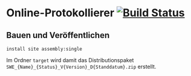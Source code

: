 Online-Protokollierer [![Build Status](https://travis-ci.org/datenverteiler/de.bsvrz.pat.onlprot.svg?branch=develop)](https://travis-ci.org/datenverteiler/de.bsvrz.pat.onlprot)
=====================


Bauen und Veröffentlichen
-------------------------

    install site assembly:single

Im Ordner `target` wird damit das Distributionspaket
`SWE_{Name}_{Status}_V{Version}_D{Standdatum}.zip` erstellt.
